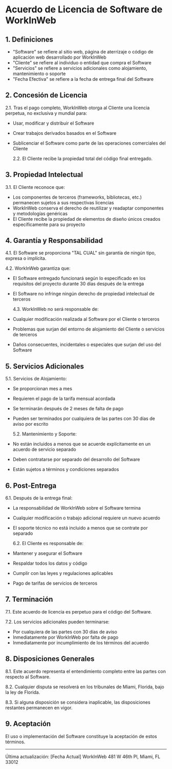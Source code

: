 # Acuerdo de Licencia de Software de WorkInWeb

## 1. Definiciones

- "Software" se refiere al sitio web, página de aterrizaje o código de aplicación web desarrollado por WorkInWeb
- "Cliente" se refiere al individuo o entidad que compra el Software
- "Servicios" se refiere a servicios adicionales como alojamiento, mantenimiento o soporte
- "Fecha Efectiva" se refiere a la fecha de entrega final del Software

## 2. Concesión de Licencia

2.1. Tras el pago completo, WorkInWeb otorga al Cliente una licencia perpetua, no exclusiva y mundial para:

- Usar, modificar y distribuir el Software
- Crear trabajos derivados basados en el Software
- Sublicenciar el Software como parte de las operaciones comerciales del Cliente

  2.2. El Cliente recibe la propiedad total del código final entregado.

## 3. Propiedad Intelectual

3.1. El Cliente reconoce que:

- Los componentes de terceros (frameworks, bibliotecas, etc.) permanecen sujetos a sus respectivas licencias
- WorkInWeb conserva el derecho de reutilizar y readaptar componentes y metodologías genéricas
- El Cliente recibe la propiedad de elementos de diseño únicos creados específicamente para su proyecto

## 4. Garantía y Responsabilidad

4.1. El Software se proporciona "TAL CUAL" sin garantía de ningún tipo, expresa o implícita.

4.2. WorkInWeb garantiza que:

- El Software entregado funcionará según lo especificado en los requisitos del proyecto durante 30 días después de la entrega
- El Software no infringe ningún derecho de propiedad intelectual de terceros

  4.3. WorkInWeb no será responsable de:

- Cualquier modificación realizada al Software por el Cliente o terceros
- Problemas que surjan del entorno de alojamiento del Cliente o servicios de terceros
- Daños consecuentes, incidentales o especiales que surjan del uso del Software

## 5. Servicios Adicionales

5.1. Servicios de Alojamiento:

- Se proporcionan mes a mes
- Requieren el pago de la tarifa mensual acordada
- Se terminarán después de 2 meses de falta de pago
- Pueden ser terminados por cualquiera de las partes con 30 días de aviso por escrito

  5.2. Mantenimiento y Soporte:

- No están incluidos a menos que se acuerde explícitamente en un acuerdo de servicio separado
- Deben contratarse por separado del desarrollo del Software
- Están sujetos a términos y condiciones separados

## 6. Post-Entrega

6.1. Después de la entrega final:

- La responsabilidad de WorkInWeb sobre el Software termina
- Cualquier modificación o trabajo adicional requiere un nuevo acuerdo
- El soporte técnico no está incluido a menos que se contrate por separado

  6.2. El Cliente es responsable de:

- Mantener y asegurar el Software
- Respaldar todos los datos y código
- Cumplir con las leyes y regulaciones aplicables
- Pago de tarifas de servicios de terceros

## 7. Terminación

7.1. Este acuerdo de licencia es perpetuo para el código del Software.

7.2. Los servicios adicionales pueden terminarse:

- Por cualquiera de las partes con 30 días de aviso
- Inmediatamente por WorkInWeb por falta de pago
- Inmediatamente por incumplimiento de los términos del acuerdo

## 8. Disposiciones Generales

8.1. Este acuerdo representa el entendimiento completo entre las partes con respecto al Software.

8.2. Cualquier disputa se resolverá en los tribunales de Miami, Florida, bajo la ley de Florida.

8.3. Si alguna disposición se considera inaplicable, las disposiciones restantes permanecen en vigor.

## 9. Aceptación

El uso o implementación del Software constituye la aceptación de estos términos.

---

Última actualización: [Fecha Actual]
WorkInWeb
481 W 46th Pl,
Miami, FL 33012
